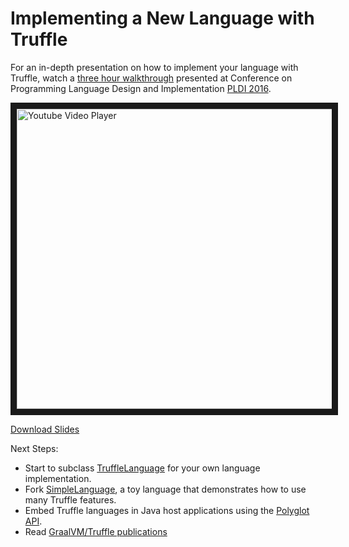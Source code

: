# Implementing a New Language with Truffle

For an in-depth presentation on how to implement your language with Truffle,
watch a [three hour walkthrough](https://youtu.be/FJY96_6Y3a4) presented at
Conference on Programming Language Design and Implementation [PLDI 2016](http://conf.researchr.org/home/pldi-2016).

<a href="http://www.youtube.com/watch?feature=player_embedded&v=FJY96_6Y3a4" target="_blank">
<img src="http://img.youtube.com/vi/FJY96_6Y3a4/0.jpg" alt="Youtube Video Player" width="854" height="480" border="10" />
</a>

[Download Slides](https://lafo.ssw.uni-linz.ac.at/pub/papers/2016_PLDI_Truffle.pdf)

Next Steps:
* Start to subclass [TruffleLanguage](http://www.graalvm.org/truffle/javadoc/com/oracle/truffle/api/TruffleLanguage.html) for your own language implementation.
* Fork [SimpleLanguage](https://github.com/graalvm/simplelanguage), a toy language that demonstrates how to use many Truffle features.
* Embed Truffle languages in Java host applications using the [Polyglot API](http://www.graalvm.org/docs/reference-manual/embed-languages/).
* Read [GraalVM/Truffle publications](https://github.com/oracle/graal/blob/master/docs/Publications.md)
